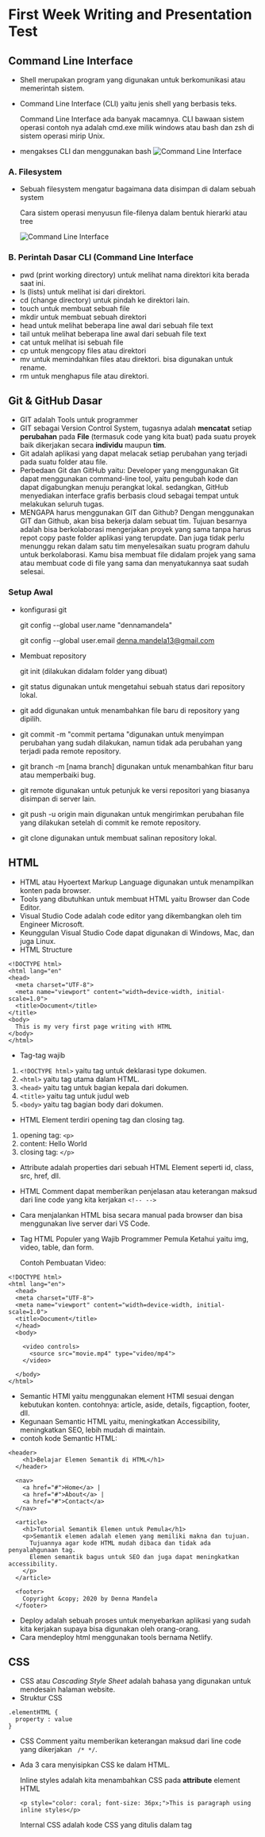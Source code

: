 # First Week Writing and Presentation Test
## Command Line Interface
- Shell merupakan program yang digunakan untuk berkomunikasi atau memerintah sistem.
- Command Line Interface (CLI) yaitu jenis shell yang berbasis teks.

  Command Line Interface ada banyak macamnya. CLI bawaan sistem operasi contoh nya adalah cmd.exe milik windows atau bash dan zsh di sistem operasi mirip Unix.
  
- mengakses CLI dan menggunakan bash ![Command Line Interface](/week-1/mengakses-cli.png)
### A. Filesystem
- Sebuah filesystem mengatur bagaimana data disimpan di dalam sebuah system
  
  Cara sistem operasi menyusun file-filenya dalam bentuk hierarki atau tree

  ![Command Line Interface](/week-1/filesystem.png)

### B. Perintah Dasar CLI (Command Line Interface 
- pwd (print working directory) untuk melihat nama direktori kita berada saat ini.
- ls (lists) untuk melihat isi dari direktori.
- cd (change directory) untuk pindah ke direktori lain.
- touch untuk membuat sebuah file
- mkdir untuk membuat sebuah direktori
- head untuk melihat beberapa line awal dari sebuah file text
- tail untuk melihat beberapa line awal dari sebuah file text
- cat untuk melihat isi sebuah file
- cp untuk mengcopy files atau direktori
- mv untuk memindahkan files atau direktori. bisa digunakan untuk rename.
- rm untuk menghapus file atau direktori.

## Git & GitHub Dasar
- GIT adalah Tools untuk programmer
- GIT sebagai Version Control System, tugasnya adalah **mencatat** setiap **perubahan** pada **File** (termasuk code yang kita buat) pada suatu proyek baik dikerjakan secara **individu** maupun **tim**.
- Git adalah aplikasi yang dapat melacak setiap perubahan yang terjadi pada suatu folder atau file.
- Perbedaan Git dan GitHub yaitu: Developer yang menggunakan Git dapat menggunakan command-line tool, yaitu pengubah kode dan dapat digabungkan menuju perangkat lokal. sedangkan, GitHub menyediakan interface grafis berbasis cloud sebagai tempat untuk melakukan seluruh tugas.
- MENGAPA harus menggunakan GIT dan Github? Dengan menggunakan GIT dan Github, akan bisa bekerja dalam sebuat tim. Tujuan besarnya adalah bisa berkolaborasi mengerjakan proyek yang sama tanpa harus repot copy paste folder aplikasi yang terupdate.
Dan juga tidak perlu menunggu rekan dalam satu tim menyelesaikan suatu program dahulu untuk berkolaborasi. Kamu bisa membuat file didalam projek yang sama atau membuat code di file yang sama dan menyatukannya saat sudah selesai.

### Setup Awal
- konfigurasi git

  git config --global user.name "dennamandela"
  
  git config --global user.email denna.mandela13@gmail.com
  
- Membuat repository

  git init (dilakukan didalam folder yang dibuat)
  
- git status digunakan untuk mengetahui sebuah status dari repository lokal.
- git add digunakan untuk menambahkan file baru di repository yang dipilih.
- git commit -m "commit pertama "digunakan untuk menyimpan perubahan yang sudah dilakukan, namun tidak ada perubahan yang terjadi pada remote repository.
- git branch -m [nama branch] digunakan untuk menambahkan fitur baru atau memperbaiki bug.
- git remote digunakan untuk petunjuk ke versi repositori yang biasanya disimpan di server lain.
- git push -u origin main digunakan untuk mengirimkan perubahan file yang dilakukan setelah di commit ke remote repository.
- git clone digunakan untuk membuat salinan repository lokal.

## HTML
- HTML atau Hyoertext Markup Language digunakan untuk menampilkan konten pada browser.
- Tools yang dibutuhkan untuk membuat HTML yaitu Browser dan Code Editor.
- Visual Studio Code adalah code editor yang dikembangkan oleh tim Engineer Microsoft.
- Keunggulan Visual Studio Code dapat digunakan di Windows, Mac, dan juga Linux.
- HTML Structure
```
<!DOCTYPE html>
<html lang="en"
<head>
  <meta charset="UTF-8">
  <meta name="viewport" content="width=device-width, initial-scale=1.0">
  <title>Document</title>
</title>
<body>
  This is my very first page writing with HTML
</body>
</html>
```
- Tag-tag wajib

1. ```<!DOCTYPE html>``` yaitu tag untuk deklarasi type dokumen.
2. ```<html>``` yaitu tag utama dalam HTML.
3. ```<head>``` yaitu tag untuk bagian kepala dari dokumen.
4. ```<title>``` yaitu tag untuk judul web
5. ```<body>``` yaitu tag bagian body dari dokumen.

- HTML Element terdiri opening tag dan closing tag.
1. opening tag: ```<p>```
2. content: Hello World
3. closing tag: ```</p>```

- Attribute adalah properties dari sebuah HTML Element seperti id, class, src, href, dll.
- HTML Comment dapat memberikan penjelasan atau keterangan maksud dari line code yang kita kerjakan ```<!-- -->```
- Cara menjalankan HTML bisa secara manual pada browser dan bisa menggunakan live server dari VS Code.
- Tag HTML Populer yang Wajib Programmer Pemula Ketahui yaitu img, video, table, dan form.

  Contoh Pembuatan Video:
  
```
<!DOCTYPE html>
<html lang="en">
  <head>
  <meta charset="UTF-8">
  <meta name="viewport" content="width=device-width, initial-scale=1.0">
  <title>Document</title>
  </head> 
  <body>
    
    <video controls>
      <source src="movie.mp4" type="video/mp4">
    </video>
    
  </body>
</html>
```
- Semantic HTMl yaitu menggunakan element HTMl sesuai dengan kebutukan konten. contohnya: article, aside, details, figcaption, footer, dll.
- Kegunaan Semantic HTML yaitu, meningkatkan Accessibility, meningkatkan SEO, lebih mudah di maintain.
- contoh kode Semantic HTML:
```
<header>
    <h1>Belajar Elemen Semantik di HTML</h1>
  </header>

  <nav>
    <a href="#">Home</a> |
    <a href="#">About</a> |
    <a href="#">Contact</a>
  </nav>

  <article>
    <h1>Tutorial Semantik Elemen untuk Pemula</h1>
    <p>Semantik elemen adalah elemen yang memiliki makna dan tujuan.
      Tujuannya agar kode HTML mudah dibaca dan tidak ada penyalahgunaan tag.
      Elemen semantik bagus untuk SEO dan juga dapat meningkatkan accessibility.
    </p>
  </article>

  <footer>
    Copyright &copy; 2020 by Denna Mandela
  </footer>
  ```
- Deploy adalah sebuah proses untuk menyebarkan aplikasi yang sudah kita kerjakan supaya bisa digunakan oleh orang-orang.
- Cara mendeploy html menggunakan tools bernama Netlify.

## CSS
- CSS atau *Cascading Style Sheet* adalah bahasa yang digunakan untuk mendesain halaman website.
- Struktur CSS
```
.elementHTML {
  property : value
}
```
- CSS Comment yaitu memberikan keterangan maksud dari line code yang dikerjakan ``` /* */```.
- Ada 3 cara menyisipkan CSS ke dalam HTML.

  Inline styles adalah kita menambahkan CSS pada **attribute** element HTML

  ```
  <p style="color: coral; font-size: 36px;">This is paragraph using inline styles</p>
  ```

  Internal CSS adalah kode CSS yang ditulis dalam tag<style> dan kode HTML yang ditulis di bagian header file HTML.

  ```
  <style></style>
  ```
  
  External CSS adalah kode CSS yang diletakkan di luar dokumen HTML sebagai file .css.

- Sintaks CSS terdiri dari tiga bagian: pemilih atau selektor (selector), sifat atau properti (property), dan nilai (value).
- Contoh sintaks dasar dari CSS:
  
  ```
  h1 {
    color: red;
  }
  ```

- Ada beberapa cara yang bisa digunakan sesuai kebutuhan untuk mendesain element HTML di CSS.
  
  Tag Name: Selektor ini akan memilih elemen berdasarkan nama tag.
  
  ```
  p {
    color: blue;
  }
  ```
  
  Tag Class: selektor yang memilih elemen berdasarkan nama class yang diberikan.
  
  ```
  .pink {
    color: white;
    background: pink;
    padding: 5px;
  }
  ```
  
  Tag ID: Selektor ID hampir sama dengan class. Bedanya, ID bersifat unik. Hanya boleh digunakan oleh satu elemen saja.
  
  ```
  #header {
    background: teal;
    color: white;
    height: 100px;
    padding: 50px;
  }
  ```

  Nested Element: setiap element memiliki parent dan child.
  
  !important CSS: jika pada styling CSS menggunakan !important, maka styling sebelumnya baik itu ID Name atau Class Name akan di override.
  
  ```
  h1.title {
    color: green;
  }
  ```

- Responsive web design atau desain web responsif adalah sebuah teknik atau metode bagi web designer untuk membuat suatu layout website yang dapat menyesuaikan diri sesuai dengan ukuran layar pengguna.
  
  Fluid Grid: sebuah grid atau garis-garis batas yang menentukan letak suatu komponen dalam desain.
  
  Media queries: untuk dapat mengambil data mengenai ukuran layar yang digunakan untuk menampilkan konten.
  
  Responsive media: media seperti foto dan video dapat ditampilkan dengan baik di berbagai ukuran layar.

- Flexbox yaitu memberikan container kemampuan untuk mengatur panjang, lebar, dan posisi item-item yang berada di dalamnya agar memaksimalkan ruang yang ada.
- beberapa property container flexbox diantaranya:
  
  flex-direction: Menentukkan arah (direction) yang akan diberlakukan untuk item-item yang ada pada container flexbox.
  
  flex-wrap: untuk mendefinisikan bahwa elemen item di dalam container flexbox tidak harus disejajarkan dalam satu baris.
  
  justify-content: untuk mensejajarkan item-item diantara flexbox agar container dari flexbox.
  
  align-items: bagaimana item-item pada container flex tersebut diletakkan sepanjang garis tegak lurus pada sumbu utama (cross-axis).  
  
## Algorithms and Data Structures
- Algoritma adalah deskripsi berupa step-step yang dibutuhkan untuk menyelesaikan suatu masalah.
- Struktur data adalah cara penyimpanan , pengorganisasian , dan pengaturan data di dalam media penyimpanan komputer sehingga data tersebut dapat digunakan secara efisien. Algoritma adalah sederetan langkah-langkah logis yang disusun secara sistematis untuk memecahkan suatu masalah.
- Ciri-ciri Algoritma
  
  - Input: memiliki 0 atau lebih inputan.
  - Ouput: memiliki min 1 buah output
  - Definiteness: Instruksi jelas tidak ambigu
  - Finitess: Memiliki titik berhenti (stop)
  - Effectiveness: Sebisa mungkin tepat sasaran dan efisien

- Jenis Proses Algoritma
  
  - Sequence: Instruksi yang dijalankan secara berurutan
  - Selection: Instruksi yang dijalankan jika memenuhi suatu kondisi
  - Iteration: Instruksi yang berulang kali dijalankan selama memenuhi suatu kondisi.
  - Concurrent: Instruksi yang dijalankan secara bersamaan.

- Penyajian Algoritma
  
  - Deskriptif 
  - Flowchart
  - Pseudocode

- Contoh Algoritma
```
Mengambil air minum:
Pergi ke dapur
Ambil gelas di rak
Pergi ke dispenser
Isi Gelas dengan air
Jika air sudah penuh
Air siap diminum
```
  
- Flowchart atau bagan alur adalah diagram yang menampilkan langkah-langkah dan keputusan untuk melakukan sebuah proses dari suatu program.
- Fungsi utama dari flowchart adalah memberi gambaran jalannya sebuah program dari satu proses ke proses lainnya. 
- Jenis flowchart
  - Flowchart dokumen: untuk menelusuri alur form dari satu bagian ke bagian yang lain, termasuk bagaimana laporan diproses, dicatat, dan disimpan.
  - Flowchart program: menggambarkan secara rinci prosedur dari proses program.
  - Flowchart proses: cara penggambaran rekayasa industrial dengan cara merinci dan menganalisis langkah-langkah selanjutnya dalam suatu prosedur atau sistem.
  - Flowchart sistem: flowchart yang menampilkan tahapan atau proses kerja yang sedang berlangsung di dalam sistem secara menyeluruh.
  - Flowchart skematik: menampilkan alur prosedur suatu sistem, hampir sama dengan flowchart sistem.

- Contoh Flowchart:
![Contoh Flowchart](/week-1/Contoh-flowchart.jpg "Contoh Flowchart")

- Pseudocode adalah menuliskan algoritma dengan umumnya bahasa inggris sebelum kita implementasikan ke bahasa pemograman tertentu.
- Panduan menulis Pseudocode
  - Menggunakan HURUF BESAR pada kata kunci (key commands).
  - 1 statement =  1 baris 
  - Gunakan indentasi
  - Please please be specific
  - simpel.

- Contoh Pseudocode
```
Menampilkan deret angka 1 - 10
deklarasi
  i ← 1
deskripsi
  while i <= 10
    print i
    i = i + 1
  end
```
- Jenis-jenis Pseudocode
  - Procedural: cara berpikir secara runtun
  - Conditional: digunakan saat dibutuhkan percabangan kasus.
  - Looping: dapat melakukan sebuah proses yang sama berulang-ulang.
  - Recursive: pola pikir dalam algoritma yang memanggil method/function didalam sebuah function.

## JavaScript
### JavaScript Introduction
- JavaScript adalah bahasa pemrograman yang sangat powerful yang digunakan untuk logic pada sebuah website.
- Cara menjalankan JavaScript yaitu melalui browser pada device setiap user.
- Pada JavaScript dikenal dengan istilah **Syntax** dan **Statement**.
  > Syntax adalah seperangkat aturan yang menentukan program JavaScript yang terstruktur dengan benar.
  >
  > Statement adalah sebuah intruksi untuk dieksekusi oleh web browser.

- Contoh Syntax JavaScript
  - Alert()
  - Prompt()
  - Confirm()

- Console Log adalah tempat untuk cek logic dan tempat untuk melakukan debugging (mengetahui error pada code) pada pemograman web. 
- Comments adalah sintaks yang digunakan untuk memberi keterangan tentang suatu statement. 
  - Single Comments ```//```
  - Multiline Comments ```/* */

### Tipe Data (Data Types)
- *Tipe Data* adalah jenis-jenis data yang bisa disimpan di dalam variabel.
- Ada 6 Tipe data pada JavaScript:
  - number: tipe data yang mengandung semua angka termasuk angka desimal.
  - string: grup karakter yang ada pada keyboard laptop/PC kita yaitu letters (huruf), number (angka), spaces (spasi), symbol, dan lainnya. 
  - boolean: tipe data yang hanya mempunyai 2 buah nilai.
  - null: tipe data yang diartikan bahwa sebuah variable/data tidak memiliki nilai.
  - undefined: tipe data yang merepresentasikan varibel/data yang tidak memiliki nilai.
  - object: koleksi data yang saling berhubungan (related). Tipe data pbject dapat menyimpan data dengan tipe data apapun (number, string, boolean, dan lainnya).

### Variabel
- Variabel adalah container/tempat untuk menyimpan sebuah nilai.
- 3 hal yang dapat dilakukan pada variabel
  - Membuat variabel dengan nama yang jelas dan menggambarkan tentang data tersebut
  - Menyimpan dan mengupdate informasi/data yang disimpan
  - Mendapatkan/menampilan data yang tersimpan
	
- Ada 3 cara mendefinisikan sebuah variabel.
  - var
  - let
  - const

### Operator


 





  




  





